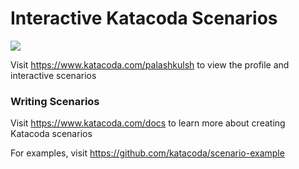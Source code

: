 # Interactive Katacoda Scenarios

[![](http://shields.katacoda.com/katacoda/palashkulsh/count.svg)](https://www.katacoda.com/palashkulsh "Get your profile on Katacoda.com")

Visit https://www.katacoda.com/palashkulsh to view the profile and interactive scenarios

### Writing Scenarios
Visit https://www.katacoda.com/docs to learn more about creating Katacoda scenarios

For examples, visit https://github.com/katacoda/scenario-example
